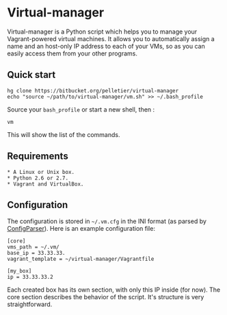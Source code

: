 # Virtual-manager

Virtual-manager is a Python script which helps you to manage your
Vagrant-powered virtual machines. It allows you to automatically assign a name
and an host-only IP address to each of your VMs, so as you can easily access
them from your other programs.

## Quick start

    hg clone https://bitbucket.org/pelletier/virtual-manager
    echo "source ~/path/to/virtual-manager/vm.sh" >> ~/.bash_profile

Source your `bash_profile` or start a new shell, then :

    vm

This will show the list of the commands.

## Requirements

    * A Linux or Unix box.
    * Python 2.6 or 2.7.
    * Vagrant and VirtualBox.

## Configuration

The configuration is stored in `~/.vm.cfg` in the INI format (as parsed by
[ConfigParser](http://docs.python.org/library/configparser.html)). Here is an
example configuration file:

    [core]
    vms_path = ~/.vm/
    base_ip = 33.33.33.
    vagrant_template = ~/virtual-manager/Vagrantfile

    [my_box]
    ip = 33.33.33.2

Each created box has its own section, with only this IP inside (for now). The
core section describes the behavior of the script. It's structure is very
straightforward.
